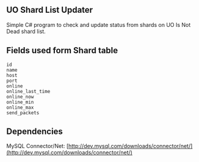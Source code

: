 ## UO Shard List Updater ##

Simple C# program to check and update status from shards on UO Is Not Dead shard list.

## Fields used form Shard table ##

    id
    name
    host
    port
    online
    online_last_time
    online_now
    online_min
    online_max
    send_packets

## Dependencies ##

MySQL Connector/Net: [http://dev.mysql.com/downloads/connector/net/](http://dev.mysql.com/downloads/connector/net/)